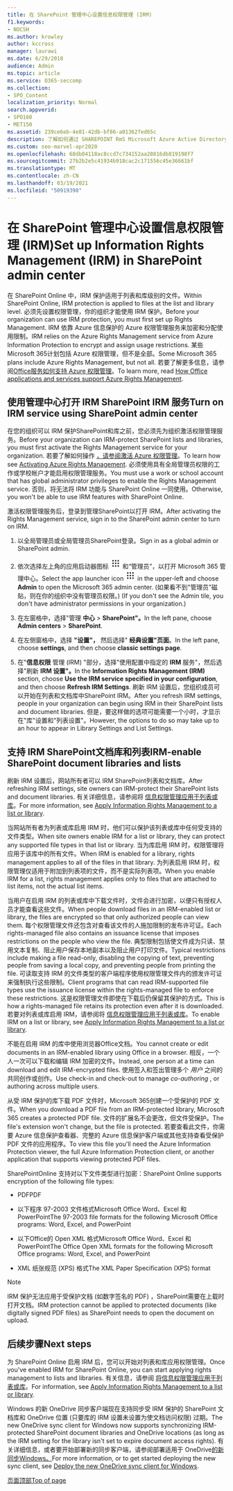 ```yaml
---
title: 在 SharePoint 管理中心设置信息权限管理 (IRM)
f1.keywords:
- NOCSH
ms.author: krowley
author: kccross
manager: laurawi
ms.date: 6/29/2018
audience: Admin
ms.topic: article
ms.service: O365-seccomp
ms.collection:
- SPO_Content
localization_priority: Normal
search.appverid:
- SPO160
- MET150
ms.assetid: 239ce6eb-4e81-42db-bf86-a01362fed65c
description: 了解如何通过 SHAREPOINT RmS Microsoft Azure Active Directory权限管理服务 (联机 IRM) SharePoint列表和文档库。
ms.custom: seo-marvel-apr2020
ms.openlocfilehash: 68db84118ac8ccd7c734152aa28816db819198f7
ms.sourcegitcommit: 27b2b2e5c41934b918cac2c171556c45e36661bf
ms.translationtype: MT
ms.contentlocale: zh-CN
ms.lasthandoff: 03/19/2021
ms.locfileid: "50919398"
---
```

# <a name="set-up-information-rights-management-irm-in-sharepoint-admin-center"></a><span data-ttu-id="39223-103">在 SharePoint 管理中心设置信息权限管理 (IRM)</span><span class="sxs-lookup"><span data-stu-id="39223-103">Set up Information Rights Management (IRM) in SharePoint admin center</span></span>

<span data-ttu-id="39223-104">在 SharePoint Online 中，IRM 保护适用于列表和库级别的文件。</span><span class="sxs-lookup"><span data-stu-id="39223-104">Within SharePoint Online, IRM protection is applied to files at the list and library level.</span></span> <span data-ttu-id="39223-105">必须先设置权限管理，你的组织才能使用 IRM 保护。</span><span class="sxs-lookup"><span data-stu-id="39223-105">Before your organization can use IRM protection, you must first set up Rights Management.</span></span> <span data-ttu-id="39223-106">IRM 依靠 Azure 信息保护的 Azure 权限管理服务来加密和分配使用限制。</span><span class="sxs-lookup"><span data-stu-id="39223-106">IRM relies on the Azure Rights Management service from Azure Information Protection to encrypt and assign usage restrictions.</span></span> <span data-ttu-id="39223-107">某些Microsoft 365计划包括 Azure 权限管理，但不是全部。</span><span class="sxs-lookup"><span data-stu-id="39223-107">Some Microsoft 365 plans include Azure Rights Management, but not all.</span></span> <span data-ttu-id="39223-108">若要了解更多信息，请参阅[Office服务如何支持 Azure 权限管理](/azure/information-protection/understand-explore/office-apps-services-support)。</span><span class="sxs-lookup"><span data-stu-id="39223-108">To learn more, read [How Office applications and services support Azure Rights Management](/azure/information-protection/understand-explore/office-apps-services-support).</span></span>
  
## <a name="turn-on-irm-service-using-sharepoint-admin-center"></a><span data-ttu-id="39223-109">使用管理中心打开 IRM SharePoint IRM 服务</span><span class="sxs-lookup"><span data-stu-id="39223-109">Turn on IRM service using SharePoint admin center</span></span>

<span data-ttu-id="39223-110">在您的组织可以 IRM 保护SharePoint和库之前，您必须先为组织激活权限管理服务。</span><span class="sxs-lookup"><span data-stu-id="39223-110">Before your organization can IRM-protect SharePoint lists and libraries, you must first activate the Rights Management service for your organization.</span></span> <span data-ttu-id="39223-111">若要了解如何操作 [，请参阅激活 Azure 权限管理](/information-protection/deploy-use/activate-service)。</span><span class="sxs-lookup"><span data-stu-id="39223-111">To learn how see [Activating Azure Rights Management](/information-protection/deploy-use/activate-service).</span></span> <span data-ttu-id="39223-112">必须使用具有全局管理员权限的工作或学校帐户才能启用权限管理服务。</span><span class="sxs-lookup"><span data-stu-id="39223-112">You must use a work or school account that has global administrator privileges to enable the Rights Management service.</span></span> <span data-ttu-id="39223-113">否则，将无法将 IRM 功能与 SharePoint Online 一同使用。</span><span class="sxs-lookup"><span data-stu-id="39223-113">Otherwise, you won't be able to use IRM features with SharePoint Online.</span></span>
  
<span data-ttu-id="39223-114">激活权限管理服务后，登录到管理SharePoint以打开 IRM。</span><span class="sxs-lookup"><span data-stu-id="39223-114">After activating the Rights Management service, sign in to the SharePoint admin center to turn on IRM.</span></span>
  
1. <span data-ttu-id="39223-115">以全局管理员或全局管理员SharePoint登录。</span><span class="sxs-lookup"><span data-stu-id="39223-115">Sign in as a global admin or SharePoint admin.</span></span>
    
2. <span data-ttu-id="39223-116">依次选择左上角的应用启动器图标 ![Office 365 中的应用启动器图标](../media/e5aee650-c566-4100-aaad-4cc2355d909f.png) 和“管理员”，以打开 Microsoft 365 管理中心。</span><span class="sxs-lookup"><span data-stu-id="39223-116">Select the app launcher icon ![The app launcher icon in Office 365](../media/e5aee650-c566-4100-aaad-4cc2355d909f.png) in the upper-left and choose **Admin** to open the Microsoft 365 admin center.</span></span> <span data-ttu-id="39223-117"> (如果看不到"管理员"磁贴，则在你的组织中没有管理员权限。) </span><span class="sxs-lookup"><span data-stu-id="39223-117">(If you don't see the Admin tile, you don't have administrator permissions in your organization.)</span></span> 
    
3. <span data-ttu-id="39223-118">在左窗格中，选择"管理 **中心** \> **SharePoint"。**</span><span class="sxs-lookup"><span data-stu-id="39223-118">In the left pane, choose **Admin centers** \> **SharePoint**.</span></span>
    
4. <span data-ttu-id="39223-119">在左侧窗格中，选择 **"设置"，** 然后选择" **经典设置"页面**。</span><span class="sxs-lookup"><span data-stu-id="39223-119">In the left pane, choose **settings**, and then choose **classic settings page**.</span></span>
    
5. <span data-ttu-id="39223-120">在"**信息权限** 管理 (IRM) "部分，选择"使用配置中指定的 **IRM** 服务"，然后选择"刷新 **IRM 设置"。**</span><span class="sxs-lookup"><span data-stu-id="39223-120">In the **Information Rights Management (IRM)** section, choose **Use the IRM service specified in your configuration**, and then choose **Refresh IRM Settings**.</span></span> <span data-ttu-id="39223-121">刷新 IRM 设置后，您组织成员可以开始在列表和文档库中SharePoint IRM。</span><span class="sxs-lookup"><span data-stu-id="39223-121">After you refresh IRM settings, people in your organization can begin using IRM in their SharePoint lists and document libraries.</span></span> <span data-ttu-id="39223-122">但是，要这样做的选项可能需要一个小时，才显示在"库"设置和"列表设置"。</span><span class="sxs-lookup"><span data-stu-id="39223-122">However, the options to do so may take up to an hour to appear in Library Settings and List Settings.</span></span>
    
## <a name="irm-enable-sharepoint-document-libraries-and-lists"></a><span data-ttu-id="39223-123">支持 IRM SharePoint文档库和列表</span><span class="sxs-lookup"><span data-stu-id="39223-123">IRM-enable SharePoint document libraries and lists</span></span>
<span data-ttu-id="39223-124"><a name="__toc220831191"> </a></span><span class="sxs-lookup"><span data-stu-id="39223-124"><a name="__toc220831191"> </a></span></span>

<span data-ttu-id="39223-125">刷新 IRM 设置后，网站所有者可以 IRM SharePoint列表和文档库。</span><span class="sxs-lookup"><span data-stu-id="39223-125">After refreshing IRM settings, site owners can IRM-protect their SharePoint lists and document libraries.</span></span> <span data-ttu-id="39223-126">有关详细信息，请参阅将 [信息权限管理应用于列表或库](apply-irm-to-a-list-or-library.md)。</span><span class="sxs-lookup"><span data-stu-id="39223-126">For more information, see [Apply Information Rights Management to a list or library](apply-irm-to-a-list-or-library.md).</span></span>
  
<span data-ttu-id="39223-127">当网站所有者为列表或库启用 IRM 时，他们可以保护该列表或库中任何受支持的文件类型。</span><span class="sxs-lookup"><span data-stu-id="39223-127">When site owners enable IRM for a list or library, they can protect any supported file types in that list or library.</span></span> <span data-ttu-id="39223-128">当为库启用 IRM 时，权限管理将应用于该库中的所有文件。</span><span class="sxs-lookup"><span data-stu-id="39223-128">When IRM is enabled for a library, rights management applies to all of the files in that library.</span></span> <span data-ttu-id="39223-129">为列表启用 IRM 时，权限管理仅适用于附加到列表项的文件，而不是实际列表项。</span><span class="sxs-lookup"><span data-stu-id="39223-129">When you enable IRM for a list, rights management applies only to files that are attached to list items, not the actual list items.</span></span>
  
<span data-ttu-id="39223-130">当用户在启用 IRM 的列表或库中下载文件时，文件会进行加密，以便只有授权人员才能查看这些文件。</span><span class="sxs-lookup"><span data-stu-id="39223-130">When people download files in an IRM-enabled list or library, the files are encrypted so that only authorized people can view them.</span></span> <span data-ttu-id="39223-131">每个权限管理文件还包含对查看该文件的人施加限制的发布许可证。</span><span class="sxs-lookup"><span data-stu-id="39223-131">Each rights-managed file also contains an issuance license that imposes restrictions on the people who view the file.</span></span> <span data-ttu-id="39223-132">典型限制包括使文件成为只读、禁用文本复制、阻止用户保存本地副本以及阻止用户打印文件。</span><span class="sxs-lookup"><span data-stu-id="39223-132">Typical restrictions include making a file read-only, disabling the copying of text, preventing people from saving a local copy, and preventing people from printing the file.</span></span> <span data-ttu-id="39223-133">可读取支持 IRM 的文件类型的客户端程序使用权限管理文件内的颁发许可证来强制执行这些限制。</span><span class="sxs-lookup"><span data-stu-id="39223-133">Client programs that can read IRM-supported file types use the issuance license within the rights-managed file to enforce these restrictions.</span></span> <span data-ttu-id="39223-134">这是权限管理文件即使在下载后仍保留其保护的方式。</span><span class="sxs-lookup"><span data-stu-id="39223-134">This is how a rights-managed file retains its protection even after it is downloaded.</span></span> <span data-ttu-id="39223-135">若要对列表或库启用 IRM，请参阅将 [信息权限管理应用于列表或库](apply-irm-to-a-list-or-library.md)。</span><span class="sxs-lookup"><span data-stu-id="39223-135">To enable IRM on a list or library, see [Apply Information Rights Management to a list or library](apply-irm-to-a-list-or-library.md).</span></span>
  
<span data-ttu-id="39223-136">不能在启用 IRM 的库中使用浏览器Office文档。</span><span class="sxs-lookup"><span data-stu-id="39223-136">You cannot create or edit documents in an IRM-enabled library using Office in a browser.</span></span> <span data-ttu-id="39223-137">相反，一个人一次可以下载和编辑 IRM 加密的文件。</span><span class="sxs-lookup"><span data-stu-id="39223-137">Instead, one person at a time can download and edit IRM-encrypted files.</span></span> <span data-ttu-id="39223-138">使用签入和签出管理多个  *用户*  之间的共同创作或创作。</span><span class="sxs-lookup"><span data-stu-id="39223-138">Use check-in and check-out to manage  *co-authoring*  , or authoring across multiple users.</span></span> 
  
<span data-ttu-id="39223-139">从受 IRM 保护的库下载 PDF 文件时，Microsoft 365创建一个受保护的 PDF 文件。</span><span class="sxs-lookup"><span data-stu-id="39223-139">When you download a PDF file from an IRM-protected library, Microsoft 365 creates a protected PDF file.</span></span> <span data-ttu-id="39223-140">文件的扩展名不会更改，但文件受保护。</span><span class="sxs-lookup"><span data-stu-id="39223-140">The file's extension won't change, but the file is protected.</span></span> <span data-ttu-id="39223-141">若要查看此文件，你需要 Azure 信息保护查看器、完整的 Azure 信息保护客户端或其他支持查看受保护 PDF 文件的应用程序。</span><span class="sxs-lookup"><span data-stu-id="39223-141">To view this file you'll need the Azure Information Protection viewer, the full Azure Information Protection client, or another application that supports viewing protected PDF files.</span></span> 
  
<span data-ttu-id="39223-142">SharePointOnline 支持对以下文件类型进行加密：</span><span class="sxs-lookup"><span data-stu-id="39223-142">SharePoint Online supports encryption of the following file types:</span></span>
  
- <span data-ttu-id="39223-143">PDF</span><span class="sxs-lookup"><span data-stu-id="39223-143">PDF</span></span>
    
- <span data-ttu-id="39223-144">以下程序 97-2003 文件格式Microsoft Office Word、Excel 和 PowerPoint</span><span class="sxs-lookup"><span data-stu-id="39223-144">The 97-2003 file formats for the following Microsoft Office programs: Word, Excel, and PowerPoint</span></span>
    
- <span data-ttu-id="39223-145">以下Office的 Open XML 格式Microsoft Office Word、Excel 和 PowerPoint</span><span class="sxs-lookup"><span data-stu-id="39223-145">The Office Open XML formats for the following Microsoft Office programs: Word, Excel, and PowerPoint</span></span>
    
- <span data-ttu-id="39223-146">XML 纸张规范 (XPS) 格式</span><span class="sxs-lookup"><span data-stu-id="39223-146">The XML Paper Specification (XPS) format</span></span>
 
> [!NOTE]
> <span data-ttu-id="39223-147">IRM 保护无法应用于受保护文档 (如数字签名的 PDF) ，SharePoint需要在上载时打开文档。</span><span class="sxs-lookup"><span data-stu-id="39223-147">IRM protection cannot be applied to protected documents (like digitally signed PDF files) as SharePoint needs to open the document on upload.</span></span> 

## <a name="next-steps"></a><span data-ttu-id="39223-148">后续步骤</span><span class="sxs-lookup"><span data-stu-id="39223-148">Next steps</span></span>
<span data-ttu-id="39223-149"><a name="__toc220831191"> </a></span><span class="sxs-lookup"><span data-stu-id="39223-149"><a name="__toc220831191"> </a></span></span>

<span data-ttu-id="39223-150">为 SharePoint Online 启用 IRM 后，您可以开始对列表和库应用权限管理。</span><span class="sxs-lookup"><span data-stu-id="39223-150">Once you've enabled IRM for SharePoint Online, you can start applying rights management to lists and libraries.</span></span> <span data-ttu-id="39223-151">有关信息，请参阅 [将信息权限管理应用于列表或库](apply-irm-to-a-list-or-library.md)。</span><span class="sxs-lookup"><span data-stu-id="39223-151">For information, see [Apply Information Rights Management to a list or library](apply-irm-to-a-list-or-library.md).</span></span>
  
<span data-ttu-id="39223-152">Windows 的新 OneDrive 同步客户端现在支持同步受 IRM 保护的 SharePoint 文档库和 OneDrive 位置 (只要库的 IRM 设置未设置为使文档访问权限) 过期。</span><span class="sxs-lookup"><span data-stu-id="39223-152">The new OneDrive sync client for Windows now supports synchronizing IRM-protected SharePoint document libraries and OneDrive locations (as long as the IRM setting for the library isn't set to expire document access rights).</span></span> <span data-ttu-id="39223-153">有关详细信息，或者要开始部署新的同步客户端，请参阅部署适用于 OneDrive[的新同步Windows。](/onedrive/deploy-on-windows)</span><span class="sxs-lookup"><span data-stu-id="39223-153">For more information, or to get started deploying the new sync client, see [Deploy the new OneDrive sync client for Windows](/onedrive/deploy-on-windows).</span></span>
  
[<span data-ttu-id="39223-154">页面顶部</span><span class="sxs-lookup"><span data-stu-id="39223-154">Top of page</span></span>](set-up-irm-in-sp-admin-center.md)